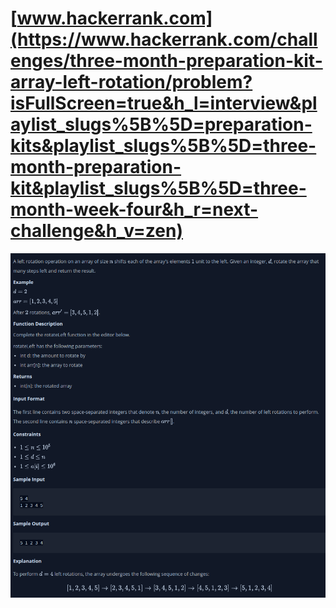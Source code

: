 # [www.hackerrank.com](https://www.hackerrank.com/challenges/three-month-preparation-kit-array-left-rotation/problem?isFullScreen=true&h_l=interview&playlist_slugs%5B%5D=preparation-kits&playlist_slugs%5B%5D=three-month-preparation-kit&playlist_slugs%5B%5D=three-month-week-four&h_r=next-challenge&h_v=zen)

![](/readme.png )